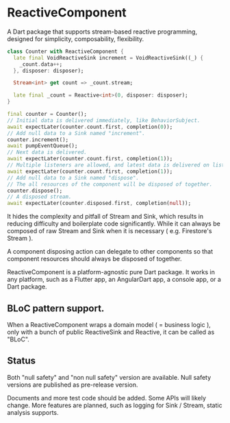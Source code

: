 # ReactiveComponent

A Dart package that supports stream-based reactive programming, designed for simplicity, composability, flexibility.

```dart
class Counter with ReactiveComponent {
  late final VoidReactiveSink increment = VoidReactiveSink((_) {
    _count.data++;
  }, disposer: disposer);

  Stream<int> get count => _count.stream;

  late final _count = Reactive<int>(0, disposer: disposer);
}
```

```dart
final counter = Counter();
// Initial data is delivered immediately, like BehaviorSubject.
await expectLater(counter.count.first, completion(0));
// Add null data to a Sink named "increment".
counter.increment();
await pumpEventQueue();
// Next data is delivered.
await expectLater(counter.count.first, completion(1));
// Multiple listeners are allowed, and latest data is delivered on listen immediately.
await expectLater(counter.count.first, completion(1));
// Add null data to a Sink named "dispose".
// The all resources of the component will be disposed of together.
counter.dispose();
// A disposed stream.
await expectLater(counter.disposed.first, completion(null));
```

It hides the complexity and pitfall of Stream and Sink, which results in reducing difficulty and boilerplate code significantly. While it can always be composed of raw Stream and Sink when it is necessary ( e.g. Firestore's Stream ).

A component disposing action can delegate to other components so that component resources should always be disposed of together.

ReactiveComponent is a platform-agnostic pure Dart package. It works in any platform, such as a Flutter app, an AngularDart app, a console app, or a Dart package.

## BLoC pattern support.

When a ReactiveComponent wraps a domain model ( = business logic ), only with a bunch of public ReactiveSink and Reactive, it can be called as "BLoC".

## Status

Both "null safety" and "non null safety" version are available. Null safety versions are published as pre-release version.

Documents and more test code should be added. Some APIs will likely change. More features are planned, such as logging for Sink / Stream, static analysis supports.
